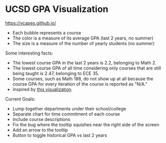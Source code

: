 # UCSD GPA Visualization
https://vcapes.github.io/

- Each bubble represents a course
- The color is a measure of its average GPA (last 2 years, no summer)
- The size is a measure of the number of yearly students (no summer)

Some interesting facts:
- The lowest course GPA in the last 2 years is 2.2, belonging to Math 2.
- The lowest course GPA of all time considering only courses that are still being taught is 2.47, belonging to ECE 35.
- Some courses, such as Math 188, do not show up at all because the course GPA for every iteration of the course is reported as "N/A."
- Inspired by <a href="https://waf.cs.illinois.edu/discovery/gpa_of_every_course_at_illinois/" target="_blank"> this visualization</a>.

Current Goals:
- Lump together departments under their school/college
- Separate chart for time commitment of each course
- Include course descriptions
- Fix the bug where the tooltip squishes near the right side of the screen
- Add an arrow to the tooltip
- Button to toggle historical GPA vs last 2 years
